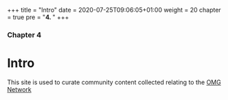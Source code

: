 +++
title = "Intro"
date = 2020-07-25T09:06:05+01:00
weight = 20
chapter = true
pre = "<b>4. </b>"
+++

### Chapter 4

# Intro

This site is used to curate community content collected relating to the [OMG Network](https://omg.network/)